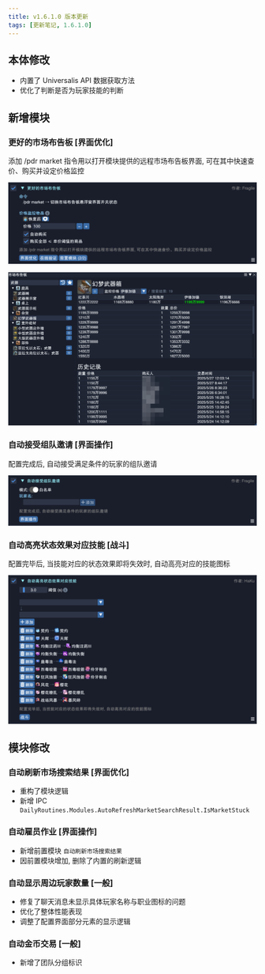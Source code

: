 ```yaml
---
title: v1.6.1.0 版本更新
tags: [更新笔记, 1.6.1.0]
---
```


## 本体修改

- 内置了 Universalis API 数据获取方法
- 优化了判断是否为玩家技能的判断

## 新增模块

### 更好的市场布告板 [界面优化]

添加 /pdr market 指令用以打开模块提供的远程市场布告板界面, 可在其中快速查价、购买并设定价格监控

![BetterMarketBoard](/assets/Changelog/1.6.1.0/BetterMarketBoard.png)

![BetterMarketBoard-UI](/assets/Changelog/1.6.1.0/BetterMarketBoard-UI.png)

### 自动接受组队邀请 [界面操作]

配置完成后, 自动接受满足条件的玩家的组队邀请

![AutoAcceptInvitation](/assets/Changelog/1.6.1.0/AutoAcceptInvitation.png)

### 自动高亮状态效果对应技能 [战斗]

配置完毕后, 当技能对应的状态效果即将失效时, 自动高亮对应的技能图标

![AutoHighlightStatusAction](/assets/Changelog/1.6.1.0/AutoHighlightStatusAction.png)

## 模块修改

### 自动刷新市场搜索结果 [界面优化]

- 重构了模块逻辑
- 新增 IPC `DailyRoutines.Modules.AutoRefreshMarketSearchResult.IsMarketStuck`

### 自动雇员作业 [界面操作]

- 新增前置模块 `自动刷新市场搜索结果`
- 因前置模块增加, 删除了内置的刷新逻辑

### 自动显示周边玩家数量 [一般]

- 修复了聊天消息未显示具体玩家名称与职业图标的问题
- 优化了整体性能表现
- 调整了配置界面部分元素的显示逻辑

### 自动金币交易 [一般]

- 新增了团队分组标识